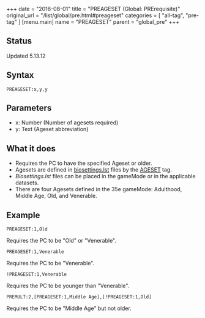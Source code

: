 +++
date = "2016-08-01"
title = "PREAGESET (Global: PRErequisite)"
original_url = "/list/global/pre.html#preageset"
categories = [ "all-tag", "pre-tag" ]
[menu.main]
    name = "PREAGESET"
    parent = "global_pre"
+++

## Status

Updated 5.13.12

## Syntax

`PREAGESET:x,y,y`

## Parameters

-   x: Number (Number of agesets required)
-   y: Text (Ageset abbreviation)



What it does
------------

-   Requires the PC to have the specified Ageset or older.
-   Agesets are defined in
    [biosettings.lst](/list/system/biosettings.html) files by the
    [AGESET](/list/system/biosettings/ageset.html) tag.
-   *Biosettings.lst* files can be placed in the gameMode or in the
    applicable datasets.
-   There are four Agesets defined in the 35e gameMode: Adulthood,
    Middle Age, Old, and Venerable.

Example
-------

`PREAGESET:1,Old`

Requires the PC to be "Old" or "Venerable".

`PREAGESET:1,Venerable`

Requires the PC to be "Venerable".

`!PREAGESET:1,Venerable`

Requires the PC to be younger than "Venerable".

`PREMULT:2,[PREAGESET:1,Middle Age],[!PREAGESET:1,Old]`

Requires the PC to be "Middle Age" but not older.

